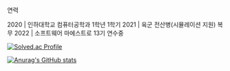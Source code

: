 연력

2020 | 인하대학교 컴퓨터공학과 1학년 1학기
2021 | 육군 전산병(시뮬레이션 지원) 복무
2022 | 소프트웨어 마에스트로 13기 연수중

[![Solved.ac Profile](http://mazassumnida.wtf/api/v2/generate_badge?boj=wnsgus821)](https://solved.ac/wnsgus821/)

[![Anurag's GitHub stats](https://github-readme-stats.vercel.app/apiAimHigher77=anuraghazra)](https://github.com/anuraghazra/github-readme-stats)

<!---
AimHigher77/AimHigher77 is a ✨ special ✨ repository because its `README.md` (this file) appears on your GitHub profile.
You can click the Preview link to take a look at your changes.
--->
